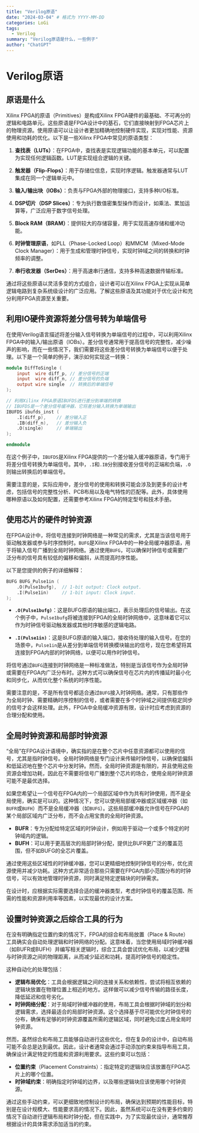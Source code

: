 ```yaml
---
title: "Verilog原语"
date: "2024-03-04" # 格式为 YYYY-MM-DD
categories: LoGi
tags:
  - Verilog
summary: "Verilog原语是什么，一些例子"
author: "ChatGPT"
---
```

# Verilog原语
## 原语是什么

Xilinx FPGA的原语（Primitives）是构成Xilinx FPGA硬件的最基础、不可再分的逻辑和电路单元。这些原语是FPGA设计中的基石，它们直接映射到FPGA芯片上的物理资源。使用原语可以让设计者更加精确地控制硬件实现，实现对性能、资源使用和功耗的优化。以下是一些Xilinx FPGA中常见的原语类型：

1. **查找表（LUTs）**：在FPGA中，查找表是实现逻辑功能的基本单元，可以配置为实现任何逻辑函数。LUT是实现组合逻辑的关键。

2. **触发器（Flip-Flops）**：用于存储位信息，实现时序逻辑。触发器通常与LUT集成在同一个逻辑单元中。

3. **输入/输出块（IOBs）**：负责与FPGA外部的物理接口，支持多种I/O标准。

4. **DSP切片（DSP Slices）**：专为执行数值密集型操作而设计，如乘法、累加运算等，广泛应用于数字信号处理。

5. **Block RAM（BRAM）**：提供较大的存储容量，用于实现高速存储和缓冲功能。

6. **时钟管理原语**，如PLL（Phase-Locked Loop）和MMCM（Mixed-Mode Clock Manager）：用于生成和管理时钟信号，实现时钟域之间的转换和时钟频率的调整。

7. **串行收发器（SerDes）**：用于高速串行通信，支持多种高速数据传输标准。

通过将这些原语以灵活多变的方式组合，设计者可以在Xilinx FPGA上实现从简单逻辑电路到复杂系统级设计的广泛应用。了解这些原语及其功能对于优化设计和充分利用FPGA资源至关重要。


## 利用IO硬件资源将差分信号转为单端信号

在使用Verilog语言描述将差分输入信号转换为单端信号的过程中，可以利用Xilinx FPGA中的输入/输出原语（IOBs）。差分信号通常用于提高信号的完整性，减少噪声的影响，而在一些情况下，我们需要将这些差分信号转换为单端信号以便于处理。以下是一个简单的例子，演示如何实现这一转换：

```verilog
module DiffToSingle (
    input  wire diff_p, // 差分信号的正端
    input  wire diff_n, // 差分信号的负端
    output wire single  // 转换后的单端信号
);

// 利用Xilinx FPGA原语IBUFDS进行差分到单端的转换
// IBUFDS是一个差分信号缓冲器，它将差分输入转换为单端输出
IBUFDS ibufds_inst (
    .I(diff_p),    // 差分输入正
    .IB(diff_n),   // 差分输入负
    .O(single)     // 单端输出
);

endmodule
```

在这个例子中，`IBUFDS`是Xilinx FPGA提供的一个差分输入缓冲器原语，专门用于将差分信号转换为单端信号。其中，`.I`和`.IB`分别接收差分信号的正端和负端，`.O`则输出转换后的单端信号。

需要注意的是，实际应用中，差分信号的使用和转换可能会涉及到更多的设计考虑，包括信号的完整性分析、PCB布局以及电气特性的匹配等。此外，具体使用哪种原语以及如何配置，还需要参考Xilinx FPGA的特定型号和技术手册。

## 使用芯片的硬件时钟资源


在FPGA设计中，将信号连接到时钟网络是一种常见的需求，尤其是当该信号用于驱动触发器或参与时序控制时。`BUFG`是Xilinx FPGA中的一种全局缓冲器原语，用于将输入信号广播到全局时钟网络。通过使用`BUFG`，可以确保时钟信号或需要广泛分布的信号具有较低的偏移和偏斜，从而提高时序性能。

以下是您提供的例子的详细解释：

```verilog
BUFG BUFG_Pulse1in (
    .O(Pulse1bufg),  // 1-bit output: Clock output.
    .I(Pulse1in)     // 1-bit input: Clock input.
);
```

- **`.O(Pulse1bufg)`**：这是BUFG原语的输出端口，表示处理后的信号输出。在这个例子中，`Pulse1bufg`将被连接到FPGA的全局时钟网络中，这意味着它可以作为时钟信号驱动触发器或其他时序敏感的逻辑电路。

- **`.I(Pulse1in)`**：这是BUFG原语的输入端口，接收待处理的输入信号。在您的场景中，`Pulse1in`是从差分到单端信号转换模块输出的信号，现在您希望将其连接到FPGA内部的时钟网络，以便可以用作时钟信号。

将信号通过`BUFG`连接到时钟网络是一种标准做法，特别是当该信号作为全局时钟或需要在FPGA内广泛分布时。这种方式可以确保信号在芯片内的传播延时最小化和同步化，从而优化整个系统的时序性能。

需要注意的是，不是所有信号都适合通过`BUFG`接入时钟网络。通常，只有那些作为全局时钟、需要精确时序控制的信号，或者需要在多个时钟域之间提供稳定同步的信号才会这样处理。此外，FPGA中全局缓冲资源有限，设计时应考虑到资源的合理分配和使用。


## 全局时钟资源和局部时钟资源

“全局”在FPGA设计语境中，确实指的是在整个芯片中任意资源都可以使用的信号，尤其是指时钟信号。全局时钟网络是专门设计来传输时钟信号，以确保低偏斜和低延迟地在整个芯片中分发时钟。然而，全局时钟资源是有限的，并且使用这些资源会增加功耗，因此在不需要将信号广播到整个芯片的场合，使用全局时钟资源可能不是最优选择。

如果您希望让一个信号在FPGA内的一个局部区域中作为共有时钟使用，而不是全局使用，确实是可以的。这种情况下，您可以使用局部缓冲器或区域缓冲器（如`BUFR`或`BUFH`）而不是全局缓冲器（如`BUFG`）。这些局部缓冲器允许信号在FPGA的某个局部区域内广泛分布，而不会占用宝贵的全局时钟资源。

- **BUFR**：专为分配给特定区域的时钟设计，例如用于驱动一个或多个特定的时钟域内的逻辑。
- **BUFH**：可以用于更高层次的局部时钟分配，提供比BUFR更广泛的覆盖范围，但不如BUFG的全芯片覆盖。

通过使用这些区域性的时钟缓冲器，您可以更精细地控制时钟信号的分布，优化资源使用并减少功耗。这种方式非常适合那些只需要在FPGA内部小范围分布的时钟信号，可以有效地管理时钟资源，同时满足特定逻辑块的时钟需求。

在设计时，应根据实际需要选择合适的缓冲器类型，考虑时钟信号的覆盖范围、所需的性能和资源利用率等因素，以实现最优的设计方案。

## 设置时钟资源之后综合工具的行为

在没有明确指定位置约束的情况下，FPGA的综合和布局放置（Place & Route）工具确实会自动处理逻辑和时钟网络的分配。这意味着，当您使用局域时钟缓冲器（如BUFR或BUFH）并编写相关逻辑时，综合工具会尝试优化布局，以减少逻辑与时钟资源之间的物理距离，从而减少延迟和功耗，提高时钟信号的稳定性。

这种自动化的处理包括：

- **逻辑布局优化**：工具会根据逻辑之间的连接关系和依赖性，尝试将相互依赖的逻辑块放置在物理位置上相近的地方。这样做可以减少信号传输的路径长度，降低延迟和信号劣化。
- **时钟网络分配**：对于局域时钟缓冲器的使用，布局工具会根据时钟域的划分和逻辑需求，选择最适合的局部时钟资源。这个选择基于尽可能优化时钟信号的分布，确保有足够的时钟资源覆盖所需的逻辑区域，同时避免过度占用全局时钟资源。

然而，虽然综合和布局工具能够自动进行这些优化，但在复杂的设计中，自动布局可能不会总是达到最优。因此，设计者通常会通过手动添加约束来指导布局工具，确保设计满足特定的性能和资源利用要求。这些约束可以包括：

- **位置约束**（Placement Constraints）：指定特定的逻辑块应该放置在FPGA芯片上的哪个位置。
- **时钟域约束**：明确指定时钟域的边界，以及哪些逻辑块应该使用哪个时钟资源。

通过这些手动约束，可以更细致地控制设计的布局，确保达到预期的性能目标，特别是在设计规模大、性能要求高的情况下。因此，虽然系统可以在没有更多约束的情况下自动进行逻辑布局和时钟分配，但在实践中，为了实现最优设计，通常推荐根据设计的具体需求添加适当的约束。
